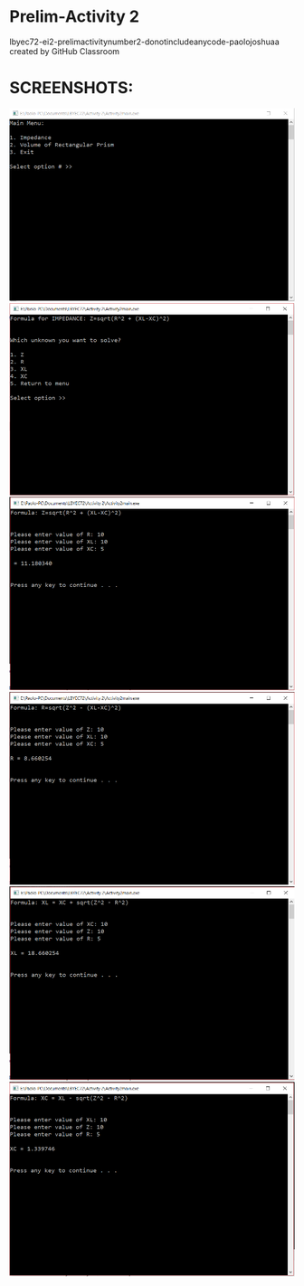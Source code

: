 # Prelim-Activity 2
lbyec72-ei2-prelimactivitynumber2-donotincludeanycode-paolojoshuaa created by GitHub Classroom

# SCREENSHOTS:
![](menu.PNG)
![](subm1.PNG)
![](Z.PNG)
![](R.PNG)
![](XL.PNG)
![](XC.PNG)
